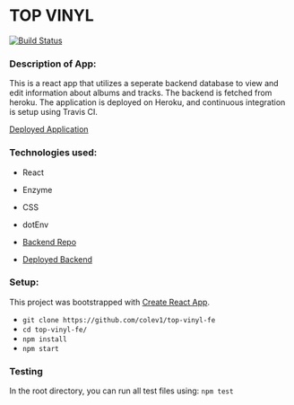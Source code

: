# TOP VINYL

[![Build Status](https://travis-ci.org/colev1/top-vinyl-fe.svg?branch=master)](https://travis-ci.org/colev1/top-vinyl-fe)

### Description of App:
This is a react app that utilizes a seperate backend database to view and edit information about albums and tracks. The backend is fetched from heroku.  The application is deployed on Heroku, and continuous integration is setup using Travis CI.

[Deployed Application](https://top-vinyl-frontend.herokuapp.com/)

### Technologies used:
* React
* Enzyme
* CSS
* dotEnv

* [Backend Repo](https://github.com/jarushford/top-vinyl)
* [Deployed Backend](https://top-vinyl.herokuapp.com/)



### Setup:
This project was bootstrapped with [Create React App](https://github.com/facebook/create-react-app).

* `git clone https://github.com/colev1/top-vinyl-fe`
* `cd top-vinyl-fe/`
* `npm install`
* `npm start`

### Testing

In the root directory, you can run all test files using:
`npm test`
